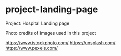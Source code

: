 # project-landing-page

Project: Hospital Landing page

Photo credits of images used in this project

https://www.istockphoto.com/
https://unsplash.com/
https://www.pexels.com/